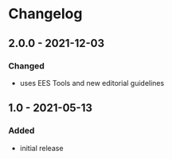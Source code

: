 # Changelog

## 2.0.0 - 2021-12-03

### Changed

- uses EES Tools and new editorial guidelines


## 1.0 - 2021-05-13

### Added

- initial release
